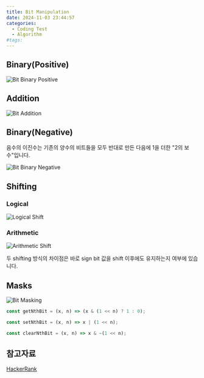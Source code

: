 ```yaml
---
title: Bit Manipulation
date: 2024-11-03 23:44:57
categories:
  - Coding Test
  - Algorithm
#tags:
---
```

## Binary(Positive)

![Bit Binary Positive](/images/bit_binary_positive.png)

## Addition

![Bit Addition](/images/bit_addition.png)

## Binary(Negative)

음수의 이진수는 기존의 양수의 비트들을 모두 반대로 만든 다음에 1을 더한 "2의 보수"입니다.

![Bit Binary Negative](/images/bit_binary_negative.png)

## Shifting

### Logical

![Logical Shift](/images/bit_logical_shift.png)

### Arithmetic

![Arithmetic Shift](/images/bit_arithmetic_shift.png)


두 shifting 방식의 차이점은 바로 sign bit 값을 shift 이후에도 유지하는지 여부에 있습니다.

## Masks

![Bit Masking](/images/bit_masking.png)

```js
const getNthBit = (x, n) => (x & (1 << n) ? 1 : 0);

const setNthBit = (x, n) => x | (1 << n);

const clearNthBit = (x, n) => x & ~(1 << n);
```

## 참고자료

[HackerRank](https://www.youtube.com/@HackerrankOfficial/playlists)